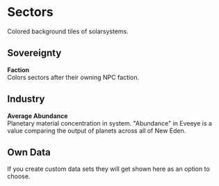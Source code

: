 # Sectors
Colored background tiles of solarsystems.

## Sovereignty
**Faction**<br>
Colors sectors after their owning NPC faction.

## Industry
**Average Abundance**<br>
Planetary material concentration in system. "Abundance" in Eveeye is a value comparing the output of planets across all of New Eden.

## Own Data
If you create custom data sets they will get shown here as an option to choose.

<!--stackedit_data:
eyJoaXN0b3J5IjpbLTE0OTcxMTk0NTMsMzE4NjAzNzY3LDE4Nj
U2Njc4NDAsLTYzMTE4NDY2NywtMTgwOTc5NzI5MCwxOTI1ODM0
MDU2LC04NDkzNjEzMjcsLTEwOTQyMjY1MjgsLTEyOTg2NjQwNT
ksLTU2ODUzODEyOSw3MTQxNTg3NDEsLTY4NzkzNzUwMiwxMzA3
MTcxNTM2XX0=
-->